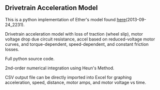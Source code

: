 ## Drivetrain Acceleration Model

This is a python implementation of Ether's model found [here](https://www.chiefdelphi.com/media/papers/2868)(2013-09-24_2231).

Drivetrain acceleration model with loss of traction (wheel slip), motor voltage drop due circuit resistance, accel based on reduced-voltage motor curves, and torque-dependent, speed-dependent, and constant friction losses.

Full python source code.

2nd-order numerical integration using Heun's Method.

CSV output file can be directly imported into Excel for graphing acceleration, speed, distance, motor amps, and motor voltage vs time.